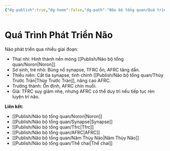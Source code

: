 ```yaml
---
{"dg-publish":true,"dg-home":false,"dg-path":"Não bộ tổng quan/Quá trình phát triển não.md","permalink":"/nao-bo-tong-quan/qua-trinh-phat-trien-nao/","dgPassFrontmatter":true,"noteIcon":"","updated":"2025-01-12T07:24:58.554+07:00"}
---
```


# Quá Trình Phát Triển Não

Não phát triển qua nhiều giai đoạn:  
- Thai nhi: Hình thành nền móng [[Publish/Não bộ tổng quan/Noron\|Noron]].
- Sơ sinh, trẻ nhỏ: Bùng nổ synapse, TFRC ổn, AFRC tăng dần.
- Thiếu niên: Cắt tỉa synapse, tinh chỉnh [[Publish/Não bộ tổng quan/Thùy Trước Trán\|Thùy Trước Trán]], nâng cao AFRC.
- Trưởng thành: Ổn định, AFRC chín muồi.
- Già: TFRC suy giảm nhẹ, nhưng AFRC có thể duy trì nếu tiếp tục rèn luyện trí não.

**Liên kết:**
- [[Publish/Não bộ tổng quan/Noron\|Noron]]
- [[Publish/Não bộ tổng quan/Synapse\|Synapse]]
- [[Publish/Não bộ tổng quan/Tfrc\|Tfrc]]
- [[Publish/Não bộ tổng quan/AFRC\|AFRC]]
- [[Publish/Não bộ tổng quan/Năm Thùy Não\|Năm Thùy Não]]
- [[Publish/Não bộ tổng quan/Thể chai\|Thể chai]]